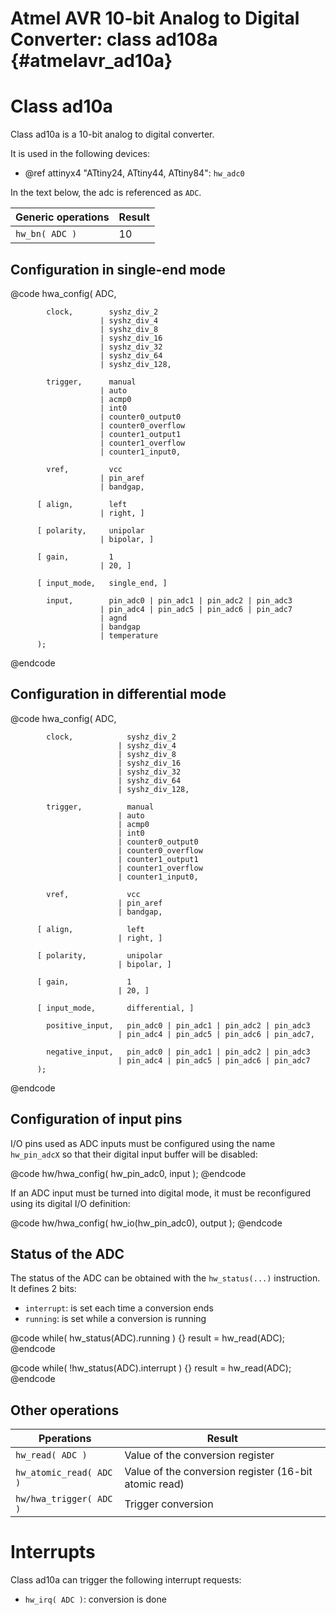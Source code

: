 
Atmel AVR 10-bit Analog to Digital Converter: class ad108a  {#atmelavr_ad10a}
==========================================================

Class ad10a
===========

Class ad10a is a 10-bit analog to digital converter.

It is used in the following
devices:

* @ref attinyx4 "ATtiny24, ATtiny44, ATtiny84": `hw_adc0`

In the text below, the adc is referenced as `ADC`.

Generic operations               | Result
---------------------------------|--------------
`hw_bn( ADC )`                   | 10


Configuration in single-end mode
--------------------------------

@code
hwa_config( ADC,

            clock,        syshz_div_2
                        | syshz_div_4
                        | syshz_div_8
                        | syshz_div_16
                        | syshz_div_32
                        | syshz_div_64
                        | syshz_div_128,

            trigger,      manual
                        | auto
                        | acmp0
                        | int0
                        | counter0_output0
                        | counter0_overflow
                        | counter1_output1
                        | counter1_overflow
                        | counter1_input0,

            vref,         vcc
                        | pin_aref
                        | bandgap,

          [ align,        left
                        | right, ]

          [ polarity,     unipolar
                        | bipolar, ]

          [ gain,         1
                        | 20, ]

          [ input_mode,   single_end, ]

            input,        pin_adc0 | pin_adc1 | pin_adc2 | pin_adc3
                        | pin_adc4 | pin_adc5 | pin_adc6 | pin_adc7
                        | agnd
                        | bandgap
                        | temperature
          );
@endcode


Configuration in differential mode
----------------------------------

@code
hwa_config( ADC,

            clock,            syshz_div_2
                            | syshz_div_4
                            | syshz_div_8
                            | syshz_div_16
                            | syshz_div_32
                            | syshz_div_64
                            | syshz_div_128,

            trigger,          manual
                            | auto
                            | acmp0
                            | int0
                            | counter0_output0
                            | counter0_overflow
                            | counter1_output1
                            | counter1_overflow
                            | counter1_input0,

            vref,             vcc
                            | pin_aref
                            | bandgap,

          [ align,            left
                            | right, ]

          [ polarity,         unipolar
                            | bipolar, ]

          [ gain,             1
                            | 20, ]

          [ input_mode,       differential, ]

            positive_input,   pin_adc0 | pin_adc1 | pin_adc2 | pin_adc3
                            | pin_adc4 | pin_adc5 | pin_adc6 | pin_adc7,

            negative_input,   pin_adc0 | pin_adc1 | pin_adc2 | pin_adc3
                            | pin_adc4 | pin_adc5 | pin_adc6 | pin_adc7
          );
@endcode


Configuration of input pins
---------------------------

I/O pins used as ADC inputs must be configured using the name `hw_pin_adcX` so
that their digital input buffer will be disabled:

@code
  hw/hwa_config( hw_pin_adc0, input );
@endcode

If an ADC input must be turned into digital mode, it must be reconfigured using
its digital I/O definition:

@code
  hw/hwa_config( hw_io(hw_pin_adc0), output );
@endcode


Status of the ADC
-----------------

The status of the ADC can be obtained with the `hw_status(...)` instruction. It defines 2 bits:

* `interrupt`: is set each time a conversion ends
* `running`: is set while a conversion is running

@code
  while( hw_status(ADC).running ) {}
  result = hw_read(ADC);
@endcode

@code
  while( !hw_status(ADC).interrupt ) {}
  result = hw_read(ADC);
@endcode

Other operations
----------------

Pperations               | Result
-------------------------|--------------
`hw_read( ADC )`         | Value of the conversion register
`hw_atomic_read( ADC )`  | Value of the conversion register (16-bit atomic read)
`hw/hwa_trigger( ADC )`  | Trigger conversion




Interrupts
==========

Class ad10a can trigger the following interrupt requests:

* `hw_irq( ADC )`: conversion is done

